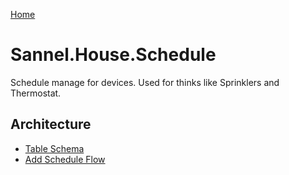 [Home](../index.md)
# Sannel.House.Schedule
Schedule manage for devices. Used for thinks like Sprinklers and Thermostat.

## Architecture
* [Table Schema](Schema.md)
* [Add Schedule Flow](AddSchedule.md)